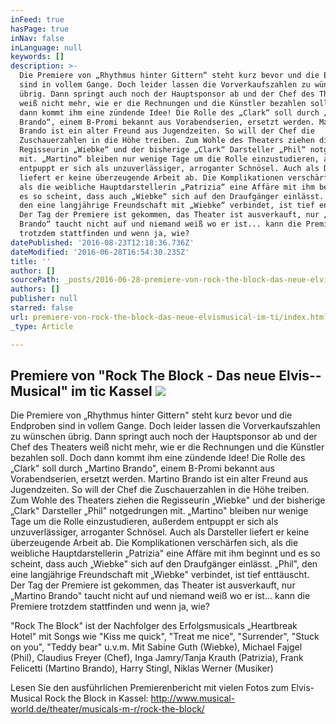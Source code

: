 ```yaml
---
inFeed: true
hasPage: true
inNav: false
inLanguage: null
keywords: []
description: >-
  Die Premiere von „Rhythmus hinter Gittern“ steht kurz bevor und die Endproben
  sind in vollem Gange. Doch leider lassen die Vorverkaufszahlen zu wünschen
  übrig. Dann springt auch noch der Hauptsponsor ab und der Chef des Theaters
  weiß nicht mehr, wie er die Rechnungen und die Künstler bezahlen soll. Doch
  dann kommt ihm eine zündende Idee! Die Rolle des „Clark“ soll durch „Martino
  Brando“, einem B-Promi bekannt aus Vorabendserien, ersetzt werden. Martino
  Brando ist ein alter Freund aus Jugendzeiten. So will der Chef die
  Zuschauerzahlen in die Höhe treiben. Zum Wohle des Theaters ziehen die
  Regisseurin „Wiebke“ und der bisherige „Clark“ Darsteller „Phil“ notgedrungen
  mit. „Martino“ bleiben nur wenige Tage um die Rolle einzustudieren, außerdem
  entpuppt er sich als unzuverlässiger, arroganter Schnösel. Auch als Darsteller
  liefert er keine überzeugende Arbeit ab. Die Komplikationen verschärfen sich,
  als die weibliche Hauptdarstellerin „Patrizia“ eine Affäre mit ihm beginnt und
  es so scheint, dass auch „Wiebke“ sich auf den Draufgänger einlässt. „Phil“,
  den eine langjährige Freundschaft mit „Wiebke“ verbindet, ist tief enttäuscht.
  Der Tag der Premiere ist gekommen, das Theater ist ausverkauft, nur „Martino
  Brando“ taucht nicht auf und niemand weiß wo er ist... kann die Premiere
  trotzdem stattfinden und wenn ja, wie? 
datePublished: '2016-08-23T12:18:36.736Z'
dateModified: '2016-06-28T16:54:30.235Z'
title: ''
author: []
sourcePath: _posts/2016-06-28-premiere-von-rock-the-block-das-neue-elvismusical-im-ti.md
authors: []
publisher: null
starred: false
url: premiere-von-rock-the-block-das-neue-elvismusical-im-ti/index.html
_type: Article

---
```

## Premiere von "Rock The Block - Das neue Elvis--Musical" im tic Kassel ![](https://the-grid-user-content.s3-us-west-2.amazonaws.com/83465ac0-0717-4951-959e-3fb9dbfc9453.jpg)

Die Premiere von „Rhythmus hinter Gittern" steht kurz bevor und die Endproben sind in vollem Gange. Doch leider lassen die Vorverkaufszahlen zu wünschen übrig. Dann springt auch noch der Hauptsponsor ab und der Chef des Theaters weiß nicht mehr, wie er die Rechnungen und die Künstler bezahlen soll. Doch dann kommt ihm eine zündende Idee! Die Rolle des „Clark" soll durch „Martino Brando", einem B-Promi bekannt aus Vorabendserien, ersetzt werden. Martino Brando ist ein alter Freund aus Jugendzeiten. So will der Chef die Zuschauerzahlen in die Höhe treiben. Zum Wohle des Theaters ziehen die Regisseurin „Wiebke" und der bisherige „Clark" Darsteller „Phil" notgedrungen mit. „Martino" bleiben nur wenige Tage um die Rolle einzustudieren, außerdem entpuppt er sich als unzuverlässiger, arroganter Schnösel. Auch als Darsteller liefert er keine überzeugende Arbeit ab. Die Komplikationen verschärfen sich, als die weibliche Hauptdarstellerin „Patrizia" eine Affäre mit ihm beginnt und es so scheint, dass auch „Wiebke" sich auf den Draufgänger einlässt. „Phil", den eine langjährige Freundschaft mit „Wiebke" verbindet, ist tief enttäuscht. Der Tag der Premiere ist gekommen, das Theater ist ausverkauft, nur „Martino Brando" taucht nicht auf und niemand weiß wo er ist... kann die Premiere trotzdem stattfinden und wenn ja, wie? 

"Rock The Block" ist der Nachfolger des Erfolgsmusicals „Heartbreak Hotel" mit Songs wie "Kiss me quick", "Treat me nice", "Surrender", "Stuck on you", "Teddy bear" u.v.m. Mit Sabine Guth (Wiebke), Michael Fajgel (Phil), Claudius Freyer (Chef), Inga Jamry/Tanja Krauth (Patrizia), Frank Felicetti (Martino Brando), Harry Stingl, Niklas Werner (Musiker) 

Lesen Sie den ausführlichen Premierenbericht mit vielen Fotos zum Elvis-Musical Rock the Block in Kassel: http://www.musical-world.de/theater/musicals-m-r/rock-the-block/